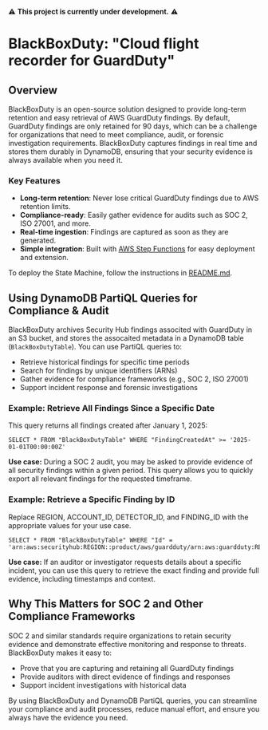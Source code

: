 ⚠️ **This project is currently under development.** ⚠️

# BlackBoxDuty: "Cloud flight recorder for GuardDuty"

## Overview

BlackBoxDuty is an open-source solution designed to provide long-term retention and easy retrieval of AWS GuardDuty findings. By default, GuardDuty findings are only retained for 90 days, which can be a challenge for organizations that need to meet compliance, audit, or forensic investigation requirements. BlackBoxDuty captures findings in real time and stores them durably in DynamoDB, ensuring that your security evidence is always available when you need it.

### Key Features

- **Long-term retention**: Never lose critical GuardDuty findings due to AWS retention limits.
- **Compliance-ready**: Easily gather evidence for audits such as SOC 2, ISO 27001, and more.
- **Real-time ingestion**: Findings are captured as soon as they are generated.
- **Simple integration**: Built with [AWS Step Functions](https://docs.aws.amazon.com/step-functions/latest/dg/welcome.html) for easy deployment and extension.

To deploy the State Machine, follow the instructions in [README.md](/blackboxduty/README.md).

## Using DynamoDB PartiQL Queries for Compliance & Audit

BlackBoxDuty archives Security Hub findings associted with GuardDuty in an S3 bucket, and stores the assocaited metadata in a DynamoDB table (`BlackBoxDutyTable`). You can use PartiQL queries to:

- Retrieve historical findings for specific time periods
- Search for findings by unique identifiers (ARNs)
- Gather evidence for compliance frameworks (e.g., SOC 2, ISO 27001)
- Support incident response and forensic investigations

### Example: Retrieve All Findings Since a Specific Date

This query returns all findings created after January 1, 2025:

```
SELECT * FROM "BlackBoxDutyTable" WHERE "FindingCreatedAt" >= '2025-01-01T00:00:00Z'
```

**Use case:** During a SOC 2 audit, you may be asked to provide evidence of all security findings within a given period. This query allows you to quickly export all relevant findings for the requested timeframe.

### Example: Retrieve a Specific Finding by ID

Replace REGION, ACCOUNT_ID, DETECTOR_ID, and FINDING_ID with the appropriate values for your use case.

```
SELECT * FROM "BlackBoxDutyTable" WHERE "Id" = 'arn:aws:securityhub:REGION::product/aws/guardduty/arn:aws:guardduty:REGION:ACCOUNT_ID:detector/DETECTOR_ID/finding/FINDING_ID'
```

**Use case:** If an auditor or investigator requests details about a specific incident, you can use this query to retrieve the exact finding and provide full evidence, including timestamps and context.

## Why This Matters for SOC 2 and Other Compliance Frameworks

SOC 2 and similar standards require organizations to retain security evidence and demonstrate effective monitoring and response to threats. BlackBoxDuty makes it easy to:

- Prove that you are capturing and retaining all GuardDuty findings
- Provide auditors with direct evidence of findings and responses
- Support incident investigations with historical data

By using BlackBoxDuty and DynamoDB PartiQL queries, you can streamline your compliance and audit processes, reduce manual effort, and ensure you always have the evidence you need.
